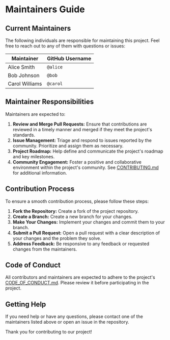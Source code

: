 # Maintainers Guide

## Current Maintainers

The following individuals are responsible for maintaining this project. Feel free to reach out to any of them with questions or issues:

| Maintainer        | GitHub Username   |
| ----------------- | ----------------- |
| Alice Smith       | `@alice`          |
| Bob Johnson       | `@bob`            |
| Carol Williams    | `@carol`          |

## Maintainer Responsibilities

Maintainers are expected to:
1. **Review and Merge Pull Requests:** Ensure that contributions are reviewed in a timely manner and merged if they meet the project's standards.
2. **Issue Management:** Triage and respond to issues reported by the community. Prioritize and assign them as necessary.
3. **Project Roadmap:** Help define and communicate the project's roadmap and key milestones.
4. **Community Engagement:** Foster a positive and collaborative environment within the project's community. See [CONTRIBUTING.md](CONTRIBUTING.md) for additional information.

## Contribution Process

To ensure a smooth contribution process, please follow these steps:

1. **Fork the Repository:** Create a fork of the project repository.
2. **Create a Branch:** Create a new branch for your changes.
3. **Make Your Changes:** Implement your changes and commit them to your branch.
4. **Submit a Pull Request:** Open a pull request with a clear description of your changes and the problem they solve.
5. **Address Feedback:** Be responsive to any feedback or requested changes from the maintainers.

## Code of Conduct

All contributors and maintainers are expected to adhere to the project's [CODE_OF_CONDUCT.md](CODE_OF_CONDUCT.md). Please review it before participating in the project.

## Getting Help

If you need help or have any questions, please contact one of the maintainers listed above or open an issue in the repository.

Thank you for contributing to our project!
